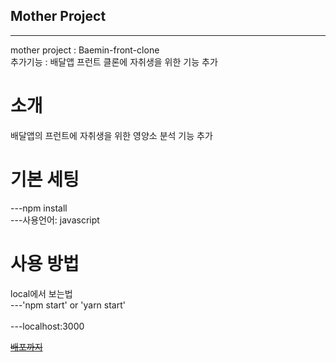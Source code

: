 ## Mother Project
---
mother project : Baemin-front-clone  
추가기능 : 배달앱 프런트 클론에 자취생을 위한 기능 추가
   
# 소개
배달앱의 프런트에 자취생을 위한 영양소 분석 기능 추가  

# 기본 세팅

---npm install  
---사용언어: javascript  

# 사용 방법

local에서 보는법  
---'npm start' or 'yarn start'<br>  
---localhost:3000<br>

[~~배포까지~~](nervers-jang-2ab38b.netlify.com)
